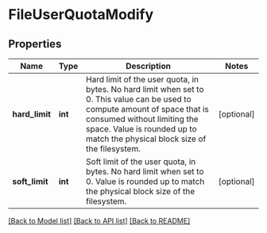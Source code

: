 # FileUserQuotaModify

## Properties
Name | Type | Description | Notes
------------ | ------------- | ------------- | -------------
**hard_limit** | **int** | Hard limit of the user quota, in bytes. No hard limit when set to 0. This value can be used to compute amount of space that is consumed without limiting the space. Value is rounded up to match the physical block size of the filesystem. | [optional] 
**soft_limit** | **int** | Soft limit of the user quota, in bytes. No hard limit when set to 0. Value is rounded up to match the physical block size of the filesystem. | [optional] 

[[Back to Model list]](../README.md#documentation-for-models) [[Back to API list]](../README.md#documentation-for-api-endpoints) [[Back to README]](../README.md)


